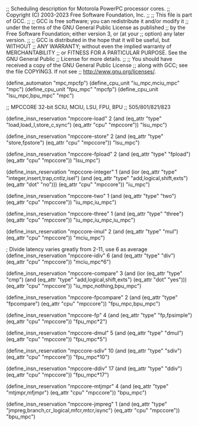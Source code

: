 ;; Scheduling description for Motorola PowerPC processor cores.
;;   Copyright (C) 2003-2023 Free Software Foundation, Inc.
;;
;; This file is part of GCC.
;;
;; GCC is free software; you can redistribute it and/or modify it
;; under the terms of the GNU General Public License as published
;; by the Free Software Foundation; either version 3, or (at your
;; option) any later version.
;;
;; GCC is distributed in the hope that it will be useful, but WITHOUT
;; ANY WARRANTY; without even the implied warranty of MERCHANTABILITY
;; or FITNESS FOR A PARTICULAR PURPOSE.  See the GNU General Public
;; License for more details.
;;
;; You should have received a copy of the GNU General Public License
;; along with GCC; see the file COPYING3.  If not see
;; <http://www.gnu.org/licenses/>.

(define_automaton "mpc,mpcfp")
(define_cpu_unit "iu_mpc,mciu_mpc" "mpc")
(define_cpu_unit "fpu_mpc" "mpcfp")
(define_cpu_unit "lsu_mpc,bpu_mpc" "mpc")

;; MPCCORE 32-bit SCIU, MCIU, LSU, FPU, BPU
;; 505/801/821/823

(define_insn_reservation "mpccore-load" 2
  (and (eq_attr "type" "load,load_l,store_c,sync")
       (eq_attr "cpu" "mpccore"))
  "lsu_mpc")

(define_insn_reservation "mpccore-store" 2
  (and (eq_attr "type" "store,fpstore")
       (eq_attr "cpu" "mpccore"))
  "lsu_mpc")

(define_insn_reservation "mpccore-fpload" 2
  (and (eq_attr "type" "fpload")
       (eq_attr "cpu" "mpccore"))
  "lsu_mpc")

(define_insn_reservation "mpccore-integer" 1
  (and (ior (eq_attr "type" "integer,insert,trap,cntlz,isel")
	    (and (eq_attr "type" "add,logical,shift,exts")
		 (eq_attr "dot" "no")))
       (eq_attr "cpu" "mpccore"))
  "iu_mpc")

(define_insn_reservation "mpccore-two" 1
  (and (eq_attr "type" "two")
       (eq_attr "cpu" "mpccore"))
  "iu_mpc,iu_mpc")

(define_insn_reservation "mpccore-three" 1
  (and (eq_attr "type" "three")
       (eq_attr "cpu" "mpccore"))
  "iu_mpc,iu_mpc,iu_mpc")

(define_insn_reservation "mpccore-imul" 2
  (and (eq_attr "type" "mul")
       (eq_attr "cpu" "mpccore"))
  "mciu_mpc")

; Divide latency varies greatly from 2-11, use 6 as average
(define_insn_reservation "mpccore-idiv" 6
  (and (eq_attr "type" "div")
       (eq_attr "cpu" "mpccore"))
  "mciu_mpc*6")

(define_insn_reservation "mpccore-compare" 3
  (and (ior (eq_attr "type" "cmp")
	    (and (eq_attr "type" "add,logical,shift,exts")
		 (eq_attr "dot" "yes")))
       (eq_attr "cpu" "mpccore"))
  "iu_mpc,nothing,bpu_mpc")

(define_insn_reservation "mpccore-fpcompare" 2
  (and (eq_attr "type" "fpcompare")
       (eq_attr "cpu" "mpccore"))
  "fpu_mpc,bpu_mpc")

(define_insn_reservation "mpccore-fp" 4
  (and (eq_attr "type" "fp,fpsimple")
       (eq_attr "cpu" "mpccore"))
  "fpu_mpc*2")

(define_insn_reservation "mpccore-dmul" 5
  (and (eq_attr "type" "dmul")
       (eq_attr "cpu" "mpccore"))
  "fpu_mpc*5")

(define_insn_reservation "mpccore-sdiv" 10
  (and (eq_attr "type" "sdiv")
       (eq_attr "cpu" "mpccore"))
  "fpu_mpc*10")

(define_insn_reservation "mpccore-ddiv" 17
  (and (eq_attr "type" "ddiv")
       (eq_attr "cpu" "mpccore"))
  "fpu_mpc*17")

(define_insn_reservation "mpccore-mtjmpr" 4
  (and (eq_attr "type" "mtjmpr,mfjmpr")
       (eq_attr "cpu" "mpccore"))
  "bpu_mpc")

(define_insn_reservation "mpccore-jmpreg" 1
  (and (eq_attr "type" "jmpreg,branch,cr_logical,mfcr,mtcr,isync")
       (eq_attr "cpu" "mpccore"))
  "bpu_mpc")

